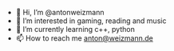 - 👋 Hi, I’m @antonweizmann
- 👀 I’m interested in gaming, reading and music
- 🌱 I’m currently learning c++, python
- 📫 How to reach me anton@weizmann.de

<!---
antonweizmann/antonweizmann is a ✨ special ✨ repository because its `README.md` (this file) appears on your GitHub profile.
You can click the Preview link to take a look at your changes.
--->
